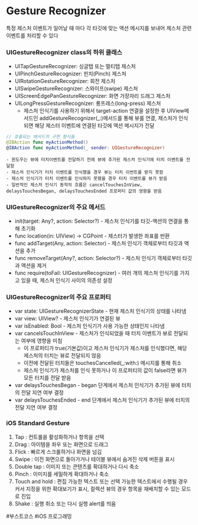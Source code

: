 # Gesture Recognizer
특정 제스처 이벤트가 일어날 때 마다 각 타깃에 맞는 액션 메시지를 보내어 제스처 관련 이벤트를 처리할 수 있다


### UIGestureRecognizer class의 하위 클래스
- UITapGestureRecognizer: 싱글탭 또는 멀티탭 제스처
- UIPinchGestureRecognizer: 핀치(Pinch) 제스처
- UIRotationGestureRecognizer: 회전 제스처
- UISwipeGestureRecognizer: 스와이프(swipe) 제스처
- UIScreenEdgePanGestureRecognizer: 화면 가장자리 드래그 제스처
- UILongPressGestureRecognizer: 롱프레스(long-press) 제스처
    - 제스처 인식기를 사용하기 위해서 target-action 연결을 설정한 후 UIView메서드인 addGestureRecognizer(_:)메서드를 통해 뷰를 연결, 제스처가 인식되면 해당 제스터 이벤트에 연결된 타깃에 액션 메시지가 전달
```swift
// 호출되는 메서드의 구현 형식들
@IBAction func myActionMethod()
@IBAction func myActionMethod(_ sender: UIGestureRecognizer)
```
    - 윈도우는 뷰에 터치이벤트를 전달하기 전에 뷰에 추가된 제스처 인식기에 터치 이벤트를 전달함
    - 제스처 인식기가 터치 이벤트를 인식했을 경우 뷰는 터치 이번트를 받지 못함
    - 제스처 인식기가 터치 이벤트를 인식하지 못했을 경우 터치 이벤트를 뷰가 받음
    - 일반적인 제스처 인식기 동작의 흐름은 cancelTouchesInView, delaysTouchesBegan, delaysTouchesEnded 프로퍼티 값의 영향을 받음



### UIGestureRecognizer의 주요 메서드
- init(target: Any?, action: Selector?) - 제스처 인식기를 타깃-액션의 연결을 통해 초기화
- func location(in: UIView) -> CGPoint - 제스터가 발생한 좌표를 반환
- func addTarget(Any, action: Selector) - 제스처 인식기 객체로부터 타깃과 액션을 추가
- func removeTarget(Any?, action: Selector?) - 제스처 인식기 객체로부터 타깃과 액션을 제거
- func require(toFail: UIGestureRecognizer) - 여러 개의 제스처 인식기를 가지고 있을 때, 제스처 인식기 사이의 의존성 설정

### UIGestureRecognizer의 주요 프로퍼티
- var state: UIGestureRecognizerState - 현재 제스처 인식기의 상태를 나타냄
- var view: UIView? - 제스처 인식기가 연결된 뷰
- var isEnabled: Bool - 제스처 인식기가 사용 가능한 상태인지 나타냄
- var cancelsTouchInView - 제스처가 인식되었을 때 터치 이벤트가 뷰로 전달되는 여부에 영향을 미침
    - 이 프로퍼티가 true(기본값)이고 제스처 인식기가 제스처를 인식했다면, 해당 제스처의 터치는 뷰로 전달되지 않음
    - 이전에 전달된 터치들은 touchesCancelled(_:with:) 메시지를 통해 취소
    - 제스처 인식기가 제스처를 인식 못하거나 이 프로퍼티의 값이 false라면 뷰가 모든 터치를 전달 받음
- var delaysTouchesBegan - began 단계에서 제스처 인식기가 추가된 뷰에 터치의 전달 지연 여부 결정
- var delaysTouchesEnded - end 단계에서 제스처 인식기가 추가된 뷰에 터치의 전달 지연 여부 결정



### iOS Standard Gesture
1. Tap : 컨트롤을 활성화하거나 항목을 선택
2. Drag : 아이템을 좌우 또는 화면으로 드래그
3. Flick : 빠르게 스크롤하거나 화면을 넘김
4. Swipe : 이전 화면으로 돌아가거나 테이블 뷰에서 숨겨진 삭제 버튼을 표시
5. Double tap : 이미지 또는 콘텐츠를 확대하거나 다시 축소
6. Pinch : 이미지를 세밀하게 확대하거나 축소
7. Touch and hold : 편집 가능한 텍스트 또는 선택 가능한 텍스트에서 수행될 경우 커서 지정을 위한 확대보기가 표시,  컬렉션 뷰의 경우 항목을 재배치할 수 있는 모드로 진입
8. Shake : 실행 취소 또는 다시 실행 alert를 띄움 




#부스트코스 #iOS 프로그래밍
